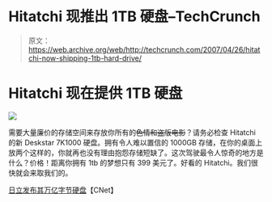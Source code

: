 # Hitatchi 现推出 1TB 硬盘–TechCrunch

> 原文：<https://web.archive.org/web/http://techcrunch.com/2007/04/26/hitatchi-now-shipping-1tb-hard-drive/>

# Hitatchi 现在提供 1TB 硬盘

![](img/47d19c3725318aab4a7da6e031a53370.png)

需要大量廉价的存储空间来存放你所有的~~色情和盗版电影~~？请务必检查 Hitatchi 的新 Deskstar 7K1000 硬盘。拥有令人难以置信的 1000GB 存储，在你的桌面上放两个这样的，你就再也没有理由抱怨存储短缺了。这次驾驶最令人惊奇的地方是什么？价格！距离你拥有 1tb 的梦想只有 399 美元了。好看的 Hitatchi。我们很快就会来取我们的。

[日立发布其万亿字节硬盘](https://web.archive.org/web/20210225031922/http://news.com.com/8301-10784_3-9712490-7.html?part=rss&tag=feed&subj=NewsBlog)【CNet】
